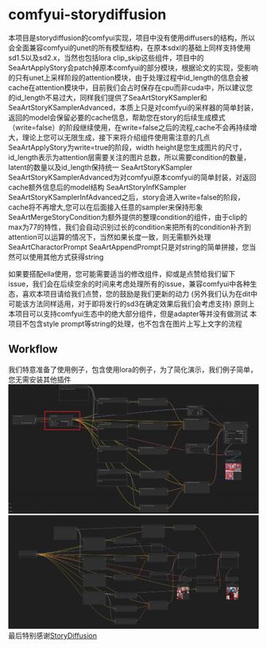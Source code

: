 # comfyui-storydiffusion
本项目是storydiffusion的comfyui实现，项目中没有使用diffusers的结构，所以会全面兼容comfyui的unet的所有模型结构，在原本sdxl的基础上同样支持使用sd1.5以及sd2.x，当然也包括lora clip_skip这些组件，项目中的SeaArtApplyStory会patch掉原本comfyui的部分模块，根据论文的实现，受影响的只有unet上采样阶段的attention模块，由于处理过程中id_length的信息会被cache在attention模块中，目前我们会占时保存在cpu而非cuda中，所以建议您的id_length不易过大，同样我们提供了SeaArtStoryKSampler和SeaArtStoryKSamplerAdvanced，本质上只是对comfyui的采样器的简单封装，返回的model会保留必要的cache信息，帮助您在story的后续生成模式（write=false）的阶段继续使用，在write=false之后的流程,cache不会再持续增大，理论上您可以无限生成，接下来将介绍组件使用需注意的几点
SeaArtApplyStory为write=true的阶段，width height是您生成图片的尺寸，id_length表示为attention层需要关注的图片总数，所以需要condition的数量，latent的数量以及id_length保持统一
SeaArtStoryKSampler SeaArtStoryKSamplerAdvanced为对comfyui原本comfyui的简单封装，对返回cache额外信息后的model结构
SeaArtStoryInfKSampler SeaArtStoryKSamplerInfAdvanced之后，story会进入write=false的阶段，cache将不再增大,您可以在后面接入任意的sampler来保持形象
SeaArtMergeStoryCondition为额外提供的整理condition的组件，由于clip的max为77的特性，我们会自动识别过长的condition来把所有的condition补齐到attention可以运算的情况下，当然如果长度一致，则无需额外处理
SeaArtCharactorPrompt SeaArtAppendPrompt只是对string的简单拼接，您当然可以使用其他方式获得string

如果要搭配ella使用，您可能需要适当的修改组件，抑或是点赞给我们留下issue，我们会在后续空余的时间来考虑处理所有的issue，兼容comfyui中各种生态，喜欢本项目请给我们点赞，您的鼓励是我们更新的动力
(另外我们认为在dit中可能该方法同样适用，对于即将发行的sd3在确定效果后我们会考虑支持)
原则上本项目可以支持comfyui生态中的绝大部分组件，但是adapter等并没有做测试
本项目不包含style prompt等string的处理，也不包含在图片上写上文字的流程
## Workflow
我们特意准备了使用例子，包含使用lora的例子，为了简化演示，我们例子简单，您无需安装其他插件
![story_with_lora](./image/story_lora.png)
![story_with_inf](./image/story_with_inf.png)
最后特别感谢[StoryDiffusion](https://github.com/HVision-NKU/StoryDiffusion)